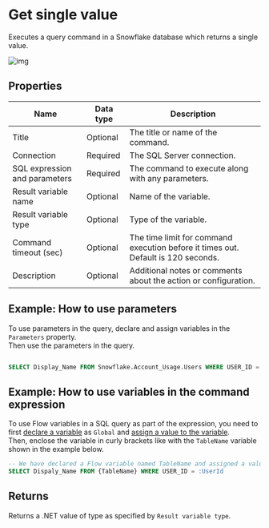 # Get single value

Executes a query command in a Snowflake database which returns a single value.

![img](https://profitbasedocs.blob.core.windows.net/flowimages/get-single-value.png)


## Properties

| Name         | Data type       | Description                                       |
|--------------|-----------------|---------------------------------------------------|
| Title           |   Optional | The title or name of the command.    |
| Connection         | Required   | The SQL Server connection. |
|SQL expression and parameters   | Required      | The command to execute along with any parameters.   |
| Result variable name | Optional  | Name of the variable.  |
| Result variable type | Optional  | Type of the variable.  |
|Command timeout (sec) | Optional | The time limit for command execution before it times out. Default is 120 seconds.|
| Description   | Optional | Additional notes or comments about the action or configuration. |

## Example: How to use parameters

To use parameters in the query, declare and assign variables in the `Parameters` property.  
Then use the parameters in the query.

```sql

SELECT Display_Name FROM Snowflake.Account_Usage.Users WHERE USER_ID = :UserId

```

## Example: How to use variables in the command expression

To use Flow variables in a SQL query as part of the expression, you need to first [declare a variable](../built-in/declare-variable.md) as `Global` and [assign a value to the variable](../built-in/set-variable.md).  
Then, enclose the variable in curly brackets like with the `TableName` variable shown in the example below.

```sql
-- We have declared a Flow variable named TableName and assigned a value to it in a previous action.
SELECT Dispaly_Name FROM {TableName} WHERE USER_ID = :UserId
```

## Returns

Returns a .NET value of type as specified by `Result variable type`.
